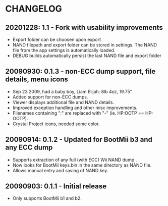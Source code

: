 # CHANGELOG

## 20201228: 1.1 - Fork with usability improvements

* Export folder can be choosen upon export
* NAND filepath and export folder can be stored in settings.
  The NAND file from the app settings is automatically loaded.
* DEBUG builds automatically persist the last NAND file and export folder

## 20090930: 0.1.3  -  non-ECC dump support, file details, menu icons

* Sep 23 2009, had a baby boy, Liam Elijah: 8lb 4oz, 19.75"
* Added support for non-ECC dumps.
* Viewer displays additional file and NAND details.
* Improved exception handling and other misc improvements.
* Filenames containing ":" are replaced with "-" (ie. HP:OOTP == HP-OOTP).
* Crystal Project icons, needed some color.

## 20090914: 0.1.2  -  Updated for BootMii b3 and any ECC dump

* Supports extraction of any full (with ECC) Wii NAND dump .
* Now looks for BootMii keys.bin in the same directory as NAND file.
* Allows manual entry and saving of NAND key.

## 20090903: 0.1.1  -  Initial release

* Only supports BootMii b1 and b2.
